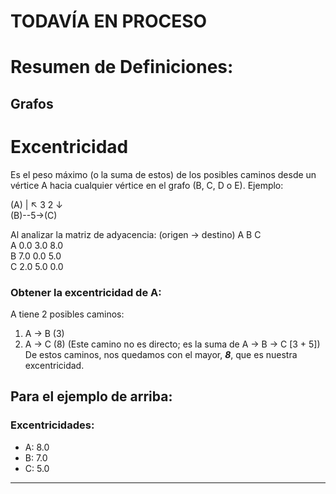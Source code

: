 # TODAVÍA EN PROCESO

# Resumen de Definiciones:
## Grafos

# Excentricidad
Es el peso máximo (o la suma de estos) de los posibles caminos desde un vértice A hacia cualquier vértice en el grafo (B, C, D o E).
Ejemplo:

(A)
 |  ↖ 
 3    2
 ↓      \
(B)--5->(C)

Al analizar la matriz de adyacencia:
(origen -> destino)
      A     B     C     
A     0.0   3.0   8.0   
B     7.0   0.0   5.0   
C     2.0   5.0   0.0 

### Obtener la excentricidad de A:
A tiene 2 posibles caminos:
1. A -> B (3)
2. A -> C (8) (Este camino no es directo; es la suma de A -> B -> C [3 + 5])
De estos caminos, nos quedamos con el mayor, ***8***, que es nuestra excentricidad.

## Para el ejemplo de arriba:
### Excentricidades:
+ A: 8.0
+ B: 7.0
+ C: 5.0

___
